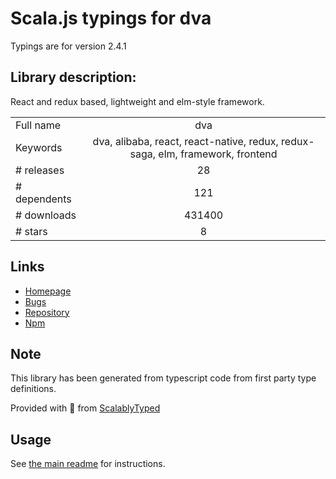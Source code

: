 
# Scala.js typings for dva

Typings are for version 2.4.1

## Library description:
React and redux based, lightweight and elm-style framework.

|                    |                 |
| ------------------ | :-------------: |
| Full name          | dva |
| Keywords           | dva, alibaba, react, react-native, redux, redux-saga, elm, framework, frontend |
| # releases         | 28 |
| # dependents       | 121 |
| # downloads        | 431400 |
| # stars            | 8 |

## Links
- [Homepage](https://github.com/dvajs/dva)
- [Bugs](https://github.com/dvajs/dva/issues)
- [Repository](https://github.com/dvajs/dva)
- [Npm](https://www.npmjs.com/package/dva)
    


## Note
This library has been generated from typescript code from first party type definitions.

Provided with :purple_heart: from [ScalablyTyped](https://github.com/oyvindberg/ScalablyTyped)

## Usage
See [the main readme](../../readme.md) for instructions.


